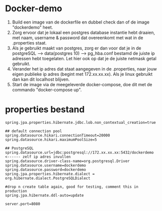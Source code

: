 # Docker-demo

1. Build een image van de dockerfile en dubbel check dan of de image "dockerdemo" heet.
2. Zorg ervoor dat je lokaal een postgres database instantie hebt draaien, met naam, username & password dat overeenkomt met wat in de .properties staat.
3. Als je gebruikt maakt van postgres, zorg er dan voor dat je in de postgreSQL --> data(postgres 10) --> pg_hba.conf bestamd de juiste ip adressen hebt toegelaten. Let hier ook op dat je de juiste netmask getal gebruikt. 
4. Verander het ip adres dat staat aangegeven in de .properties, naar jouw eigen publieke ip adres (begint met 172.xx.xx.xx). Als je linux gebruikt dan kan dit localhost blijven.
5. Start de image via de meegeleverde docker-compose, doe dit met de commando "docker-compose up".

# properties bestand

```
spring.jpa.properties.hibernate.jdbc.lob.non_contextual_creation=true

## default connection pool
spring.datasource.hikari.connectionTimeout=20000
spring.datasource.hikari.maximumPoolSize=5

## PostgreSQL
spring.datasource.url=jdbc:postgresql://172.xx.xx.xx:5432/dockerdemo <------ zelf ip adres invullen
spring.datasource.driver-class-name=org.postgresql.Driver
spring.datasource.username=dockerdemo
spring.datasource.password=dockerdemo
spring.jpa.properties.hibernate.dialect = org.hibernate.dialect.PostgreSQLDialect

#drop n create table again, good for testing, comment this in production
spring.jpa.hibernate.ddl-auto=update

server.port=8080
```
